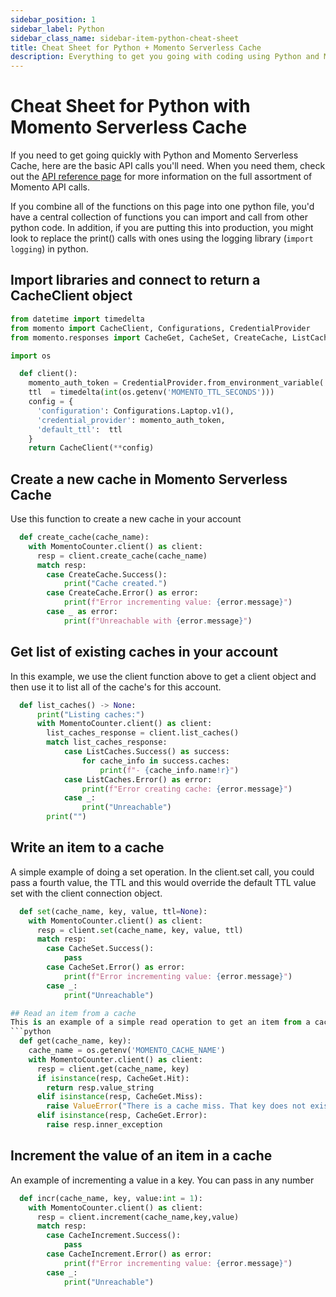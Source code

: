 ```yaml
---
sidebar_position: 1
sidebar_label: Python
sidebar_class_name: sidebar-item-python-cheat-sheet
title: Cheat Sheet for Python + Momento Serverless Cache
description: Everything to get you going with coding using Python and Momento Serverless Cache
---
```


# Cheat Sheet for Python with Momento Serverless Cache
If you need to get going quickly with Python and Momento Serverless Cache, here are the basic API calls you'll need. When you need them, check out the [API reference page](../../api-reference/index.mdx) for more information on the full assortment of Momento API calls.

If you combine all of the functions on this page into one python file, you'd have a central collection of functions you can import and call from other python code. In addition, if you are putting this into production, you might look to replace the print() calls with ones using the logging library (`import logging`) in python.

## Import libraries and connect to return a CacheClient object
```python
from datetime import timedelta
from momento import CacheClient, Configurations, CredentialProvider
from momento.responses import CacheGet, CacheSet, CreateCache, ListCaches, CacheIncrement

import os

  def client():
    momento_auth_token = CredentialProvider.from_environment_variable('MOMENTO_AUTH_TOKEN')
    ttl  = timedelta(int(os.getenv('MOMENTO_TTL_SECONDS')))
    config = {
      'configuration': Configurations.Laptop.v1(),
      'credential_provider': momento_auth_token,
      'default_ttl':  ttl
    }
    return CacheClient(**config)
```

## Create a new cache in Momento Serverless Cache
Use this function to create a new cache in your account
```python
  def create_cache(cache_name):
    with MomentoCounter.client() as client:
      resp = client.create_cache(cache_name)
      match resp:
        case CreateCache.Success():
            print("Cache created.")
        case CreateCache.Error() as error:
            print(f"Error incrementing value: {error.message}")
        case _ as error:
            print(f"Unreachable with {error.message}")
```

## Get list of existing caches in your account
In this example, we use the client function above to get a client object and then use it to list all of the cache's for this account.
```python
  def list_caches() -> None:
      print("Listing caches:")
      with MomentoCounter.client() as client:
        list_caches_response = client.list_caches()
        match list_caches_response:
            case ListCaches.Success() as success:
                for cache_info in success.caches:
                    print(f"- {cache_info.name!r}")
            case ListCaches.Error() as error:
                print(f"Error creating cache: {error.message}")
            case _:
                print("Unreachable")
        print("")
```
## Write an item to a cache
A simple example of doing a set operation. In the client.set call, you could pass a fourth value, the TTL and this would override the default TTL value set with the client connection object.
```python
  def set(cache_name, key, value, ttl=None):
    with MomentoCounter.client() as client:
      resp = client.set(cache_name, key, value, ttl)
      match resp:
        case CacheSet.Success():
            pass
        case CacheSet.Error() as error:
            print(f"Error incrementing value: {error.message}")
        case _:
            print("Unreachable")

## Read an item from a cache
This is an example of a simple read operation to get an item from a cache.
```python
  def get(cache_name, key):
    cache_name = os.getenv('MOMENTO_CACHE_NAME')
    with MomentoCounter.client() as client:
      resp = client.get(cache_name, key)
      if isinstance(resp, CacheGet.Hit):
        return resp.value_string
      elif isinstance(resp, CacheGet.Miss):
        raise ValueError("There is a cache miss. That key does not exist in this cache.", cache_name, "key_name : " + key)
      elif isinstance(resp, CacheGet.Error):
        raise resp.inner_exception
```
## Increment the value of an item in a cache
An example of incrementing a value in a key. You can pass in any number
```python
  def incr(cache_name, key, value:int = 1):
    with MomentoCounter.client() as client:
      resp = client.increment(cache_name,key,value)
      match resp:
        case CacheIncrement.Success():
            pass
        case CacheIncrement.Error() as error:
            print(f"Error incrementing value: {error.message}")
        case _:
            print("Unreachable")
```
